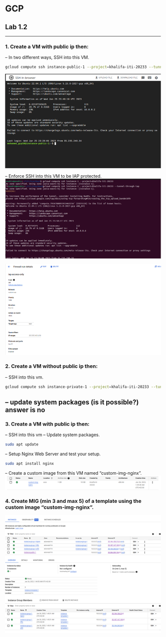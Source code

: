 # GCP
## Lab 1.2
--- 
### 1. Create a VM with public ip then:
– In two different ways, SSH into this VM.
```bash
gcloud compute ssh instance-public-1 --project=khalifa-iti-20233 --tunnel-through-iap
```

![image info](Screenshot/lab2-2-q1.png)

– Enforce SSH into this VM to be IAP protected.
![image info](Screenshot/lab2-2-q2.png)

![image info](Screenshot/lab2-2-q2-2.png)

### 2. Create a VM without public ip then:
– SSH into this vm.
```bash
gcloud compute ssh instance-private-1 --project=khalifa-iti-20233 --tunnel-through-iap
```
– update system packages (is it possible?)
    **answer is no**
---
### 3. Create a VM with public ip then:
– SSH into this vm
– Update system packages.
```bash
sudo apt update
```
– Setup Nginx Web Server and test your setup.
```bash
sudo apt install nginx
```
– Create a custom image from this VM named “custom-img-nginx”.
![image info](Screenshot/lab2-2-q3.png)
### 4. Create MIG (min 3 and max 5) of a template using the custom image “custom-img-nginx”.
![image info](Screenshot/lab2-2-q4.png)
![image info](Screenshot/lab2-2-q5.png)